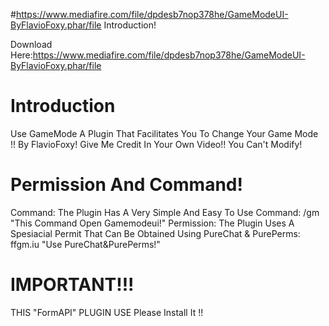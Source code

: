 #https://www.mediafire.com/file/dpdesb7nop378he/GameModeUI-ByFlavioFoxy.phar/file Introduction!

Download Here:https://www.mediafire.com/file/dpdesb7nop378he/GameModeUI-ByFlavioFoxy.phar/file
# Introduction
Use GameMode A Plugin That Facilitates You To Change Your Game Mode !!
By FlavioFoxy! Give Me Credit In Your Own Video!! You Can't Modify!

# Permission And Command!

Command:
The Plugin Has A Very Simple And Easy To Use Command:
/gm "This Command Open Gamemodeui!"
Permission:
The Plugin Uses A Spesiacial Permit That Can Be Obtained Using PureChat & PurePerms:
ffgm.iu "Use PureChat&PurePerms!"

# IMPORTANT!!!

THIS "FormAPI" PLUGIN USE Please Install It !!
